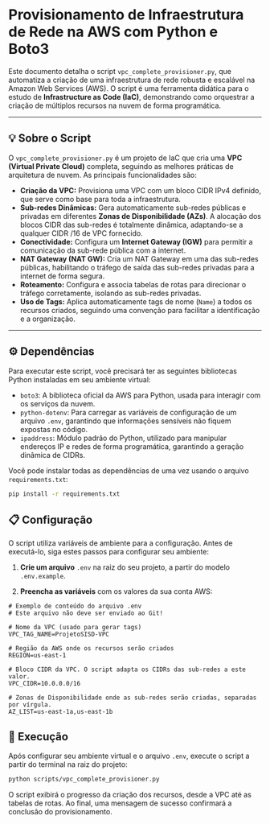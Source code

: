 # Provisionamento de Infraestrutura de Rede na AWS com Python e Boto3

Este documento detalha o script `vpc_complete_provisioner.py`, que automatiza a criação de uma infraestrutura de rede robusta e escalável na Amazon Web Services (AWS). O script é uma ferramenta didática para o estudo de **Infrastructure as Code (IaC)**, demonstrando como orquestrar a criação de múltiplos recursos na nuvem de forma programática.

---

## 💡 Sobre o Script

O `vpc_complete_provisioner.py` é um projeto de IaC que cria uma **VPC (Virtual Private Cloud)** completa, seguindo as melhores práticas de arquitetura de nuvem. As principais funcionalidades são:

- **Criação da VPC:** Provisiona uma VPC com um bloco CIDR IPv4 definido, que serve como base para toda a infraestrutura.
- **Sub-redes Dinâmicas:** Gera automaticamente sub-redes públicas e privadas em diferentes **Zonas de Disponibilidade (AZs)**. A alocação dos blocos CIDR das sub-redes é totalmente dinâmica, adaptando-se a qualquer CIDR /16 de VPC fornecido.
- **Conectividade:** Configura um **Internet Gateway (IGW)** para permitir a comunicação da sub-rede pública com a internet.
- **NAT Gateway (NAT GW):** Cria um NAT Gateway em uma das sub-redes públicas, habilitando o tráfego de saída das sub-redes privadas para a internet de forma segura.
- **Roteamento:** Configura e associa tabelas de rotas para direcionar o tráfego corretamente, isolando as sub-redes privadas.
- **Uso de Tags:** Aplica automaticamente tags de nome (`Name`) a todos os recursos criados, seguindo uma convenção para facilitar a identificação e a organização.

---

## ⚙️ Dependências

Para executar este script, você precisará ter as seguintes bibliotecas Python instaladas em seu ambiente virtual:

- `boto3`: A biblioteca oficial da AWS para Python, usada para interagir com os serviços da nuvem.
- `python-dotenv`: Para carregar as variáveis de configuração de um arquivo `.env`, garantindo que informações sensíveis não fiquem expostas no código.
- `ipaddress`: Módulo padrão do Python, utilizado para manipular endereços IP e redes de forma programática, garantindo a geração dinâmica de CIDRs.

Você pode instalar todas as dependências de uma vez usando o arquivo `requirements.txt`:

```sh
pip install -r requirements.txt
```
## 📋 Configuração

O script utiliza variáveis de ambiente para a configuração. Antes de executá-lo, siga estes passos para configurar seu ambiente:

1. **Crie um arquivo** `.env` na raiz do seu projeto, a partir do modelo `.env.example`.

2. **Preencha as variáveis** com os valores da sua conta AWS:

```
# Exemplo de conteúdo do arquivo .env
# Este arquivo não deve ser enviado ao Git!

# Nome da VPC (usado para gerar tags)
VPC_TAG_NAME=ProjetoSISD-VPC

# Região da AWS onde os recursos serão criados
REGION=us-east-1

# Bloco CIDR da VPC. O script adapta os CIDRs das sub-redes a este valor.
VPC_CIDR=10.0.0.0/16

# Zonas de Disponibilidade onde as sub-redes serão criadas, separadas por vírgula.
AZ_LIST=us-east-1a,us-east-1b
```

## 🚀 Execução

Após configurar seu ambiente virtual e o arquivo `.env`, execute o script a partir do terminal na raiz do projeto:

```sh
python scripts/vpc_complete_provisioner.py
```

O script exibirá o progresso da criação dos recursos, desde a VPC até as tabelas de rotas. Ao final, uma mensagem de sucesso confirmará a conclusão do provisionamento.
